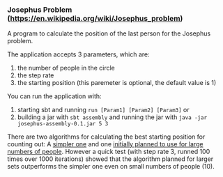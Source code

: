 ### Josephus Problem (https://en.wikipedia.org/wiki/Josephus_problem)

A program to calculate the position of the last person for the Josephus problem.

The application accepts 3 parameters, which are:
1. the number of people in the circle
2. the step rate
3. the starting position (this paremeter is optional, the default value is 1)

You can run the application with:
1. starting sbt and running `run [Param1] [Param2] [Param3]`
or
2. building a jar with `sbt assembly` and running the jar with `java -jar josephus-assembly-0.1.jar 5 3`

There are two algorithms for calculating the best starting position for counting out:
A [simpler one](https://github.com/ptrlaszlo/josephus/blob/master/src/main/scala/josephus/CountLogic.scala#L30) and one [initially planned to use for large numbers of people](https://github.com/ptrlaszlo/josephus/blob/master/src/main/scala/josephus/CountLogic.scala#L13). However a quick test (with step rate 3, runned 100 times over 1000 iterations) showed that the algorithm planned for larger sets outperforms the simpler one even on small numbers of people (10).
